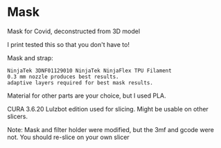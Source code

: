# Mask
Mask for Covid, deconstructed from 3D model

I print tested this so that you don't have to!

Mask and strap:
```
NinjaTek 3DNF01129010 NinjaTek NinjaFlex TPU Filament
0.3 mm nozzle produces best results.
adaptive layers required for best mask results.
```
Material for other parts are your choice, but I used PLA.

CURA 3.6.20 Lulzbot edition used for slicing. Might be usable on other slicers.

Note: Mask and filter holder were modified, but the 3mf and gcode were not. 
You should re-slice on your own slicer
